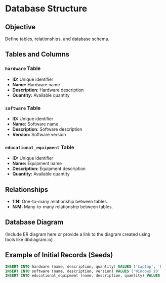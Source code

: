 # Database Structure

## Objective
Define tables, relationships, and database schema.

## Tables and Columns

### `hardware` Table
- **ID:** Unique identifier
- **Name:** Hardware name
- **Description:** Hardware description
- **Quantity:** Available quantity

### `software` Table
- **ID:** Unique identifier
- **Name:** Software name
- **Description:** Software description
- **Version:** Software version

### `educational_equipment` Table
- **ID:** Unique identifier
- **Name:** Equipment name
- **Description:** Equipment description
- **Quantity:** Available quantity

## Relationships
- **1:N:** One-to-many relationship between tables.
- **N:M:** Many-to-many relationship between tables.

## Database Diagram
(Include ER diagram here or provide a link to the diagram created using tools like dbdiagram.io)

## Example of Initial Records (Seeds)
```sql
INSERT INTO hardware (name, description, quantity) VALUES ('Laptop', 'Dell XPS 15', 10);
INSERT INTO software (name, description, version) VALUES ('Windows 10', 'Operating System', '10.0');
INSERT INTO educational_equipment (name, description, quantity) VALUES ('Projector', 'Epson Projector', 5);
```

